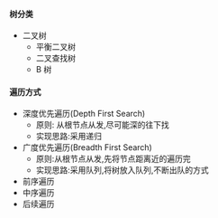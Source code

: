 #### 树分类
- 二叉树
  - 平衡二叉树
  - 二叉查找树
  - B 树
#### 遍历方式
- 深度优先遍历(Depth First Search)
  - 原则: 从根节点从发,尽可能深的往下找
  - 实现思路:采用递归
- 广度优先遍历(Breadth First Search)
  - 原则:从根节点从发,先将节点距离近的遍历完
  - 实现思路:采用队列,将树放入队列,不断出队的方式
- 前序遍历
- 中序遍历
- 后续遍历